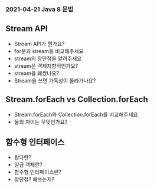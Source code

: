 ### 2021-04-21 Java 8 문법

## Stream API
- Stream API가 뭔가요?
- for문과 stream을 비교해주세요
- stream의 장단점을 알려주세요
- stream은 객체지향적인가요?
- stream을 왜썼나요?
- Stream을 쓰면 가독성이 올라가나요?

## Stream.forEach vs Collection.forEach
- Stream.forEach와 Collection.forEach를 비교해주세요
- 둘의 차이는 무엇인가요?

## 함수형 인터페이스
- 람다란?
- 일급 객체란?
- 함수형 인터페이스란?
- 장단점? 왜쓰는지?
